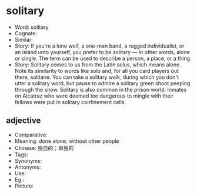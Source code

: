 # solitary

- Word: solitary
- Cognate: 
- Similar: 
- Story: If you're a lone wolf, a one-man band, a rugged individualist, or an island unto yourself, you prefer to be solitary — in other words, alone or single. The term can be used to describe a person, a place, or a thing.
- Story: Solitary comes to us from the Latin solus, which means alone. Note its similarity to words like solo and, for all you card players out there, solitaire. You can take a solitary walk, during which you don't utter a solitary word, but pause to admire a solitary green shoot peeping through the snow. Solitary is also common in the prison world: Inmates on Alcatraz who were deemed too dangerous to mingle with their fellows were put in solitary confinement cells.

## adjective

- Comparative: 
- Meaning: done alone; without other people
- Chinese: 独自的；单独的
- Tags: 
- Synonyms: 
- Antonyms: 
- Use: 
- Eg.: 
- Picture: 

